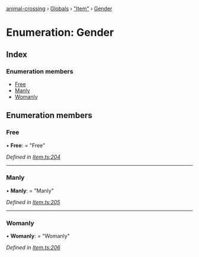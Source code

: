 [animal-crossing](../README.md) › [Globals](../globals.md) › ["Item"](../modules/_item_.md) › [Gender](_item_.gender.md)

# Enumeration: Gender

## Index

### Enumeration members

* [Free](_item_.gender.md#free)
* [Manly](_item_.gender.md#manly)
* [Womanly](_item_.gender.md#womanly)

## Enumeration members

###  Free

• **Free**: = "Free"

*Defined in [Item.ts:204](https://github.com/Norviah/animal-crossing/blob/3d769dc/module/types/Item.ts#L204)*

___

###  Manly

• **Manly**: = "Manly"

*Defined in [Item.ts:205](https://github.com/Norviah/animal-crossing/blob/3d769dc/module/types/Item.ts#L205)*

___

###  Womanly

• **Womanly**: = "Womanly"

*Defined in [Item.ts:206](https://github.com/Norviah/animal-crossing/blob/3d769dc/module/types/Item.ts#L206)*
